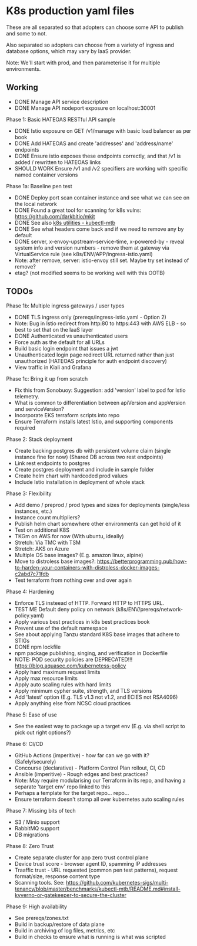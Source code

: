 # K8s production yaml files

These are all separated so that adopters can choose some API to publish and some to not.

Also separated so adopters can choose from a variety of ingress and database options, which may vary by IaaS provider.

Note: We'll start with prod, and then parameterise it for multiple environments.

## Working

- DONE Manage API service description
- DONE Manage API nodeport exposure on localhost:30001

Phase 1: Basic HATEOAS RESTful API sample
- DONE Istio exposure on GET /v1/manage with basic load balancer as per book
- DONE Add HATEOAS and create 'addresses' and 'address/name' endpoints
- DONE Ensure istio exposes these endpoints correctly, and that /v1 is added / rewritten to HATEOAS links
- SHOULD WORK Ensure /v1 and /v2 specifiers are working with specific named container versions

Phase 1a: Baseline pen test
- DONE Deploy port scan container instance and see what we can see on the local network
 - DONE Found a great tool for scanning for k8s vulns: https://github.com/darkbitio/mkit
 - DONE See also [k8s utilities - kubectl-mtb](../utilities/kubectl-mtb.md)
- DONE See what headers come back and if we need to remove any by default
 - DONE server, x-envoy-upstream-service-time, x-powered-by - reveal system info and version numbers - remove them at gateway via VirtualService rule (see k8s/ENV/APP/ingress-istio.yaml)
  - Note: after remove, server: istio-envoy still set. Maybe try set instead of remove?
 - etag? (not modified seems to be working well with this OOTB)

## TODOs

Phase 1b: Multiple ingress gateways / user types
- DONE TLS ingress only (prereqs/ingress-istio.yaml - Option 2)
 - Note: Bug in Istio redirect from http:80 to https:443 with AWS ELB - so best to set that on the IaaS layer
- DONE Authenticated vs unauthenticated users
- Force auth as the default for all URLs
- Build basic login endpoint that issues a jwt
- Unauthenticated login page redirect URL returned rather than just unauthorized (HATEOAS principle for auth endpoint discovery)
- View traffic in Kiali and Grafana

Phase 1c: Bring it up from scratch
- Fix this from Sonobuoy: Suggestion: add 'version' label to pod for Istio telemetry.
 - What is common to differentiation between apiVersion and appVersion and serviceVersion?
- Incorporate EKS terraform scripts into repo
- Ensure Terraform installs latest Istio, and supporting components required

Phase 2: Stack deployment
- Create backing postgres db with persistent volume claim (single instance fine for now) (Shared DB across two rest endpoints)
- Link rest endpoints to postgres
- Create postgres deployment and include in sample folder
- Create helm chart with hardcoded prod values
- Include Istio installation in deployment of whole stack

Phase 3: Flexibility
- Add demo / preprod / prod types and sizes for deployments (single/less instances, etc.)
 - Instance count multipliers?
- Publish helm chart somewhere other environments can get hold of it
- Test on additional K8S
 - TKGm on AWS for now (With ubuntu, ideally)
 - Stretch: Via TMC with TSM
 - Stretch: AKS on Azure
- Multiple OS base images? (E.g. amazon linux, alpine)
 - Move to distroless base images?: https://betterprogramming.pub/how-to-harden-your-containers-with-distroless-docker-images-c2abd7c71fdb
- Test terraform from nothing over and over again

Phase 4: Hardening
- Enforce TLS insteead of HTTP. Forward HTTP to HTTPS URL.
- TEST ME Default deny policy on network (k8s/ENV/prereqs/network-policy.yaml)
- Apply various best practices in k8s best practices book
- Prevent use of the default namespace
- See about applying Tanzu standard K8S base images that adhere to STIGs
- DONE npm lockfile
- npm package publishing, singing, and verification in Dockerfile
- NOTE: POD security policies are DEPRECATED!!! https://blog.aquasec.com/kubernetess-policy
- Apply hard maximum request limits
- Apply max resource limits
- Apply auto scaling rules with hard limits
- Apply minimum cypher suite, strength, and TLS versions
- Add 'latest' option (E.g. TLS v1.3 not v1.2, and ECIES not RSA4096)
- Apply anything else from NCSC cloud practices

Phase 5: Ease of use
- See the easiest way to package up a target env (E.g. via shell script to pick out right options?)

Phase 6: CI/CD
- GitHub Actions (imperitive) - how far can we go with it? (Safely/securely)
- Concourse (declarative) - Platform Control Plan rollout, CI, CD
- Ansible (imperitive) - Rough edges and best practices?
- Note: May require modularising our Terraform in its repo, and having a separate 'target env' repo linked to this
 - Perhaps a template for the target repo... repo...
- Ensure terraform doesn't stomp all over kubernetes auto scaling rules

Phase 7: Missing bits of tech
- S3 / Minio support
- RabbitMQ support
- DB migrations

Phase 8: Zero Trust
- Create separate cluster for app zero trust control plane
- Device trust score - browser agent ID, spamming IP addresses
- Traaffic trust - URL requested (common pen test patterns), request format/size, response content type
- Scanning tools. See: https://github.com/kubernetes-sigs/multi-tenancy/blob/master/benchmarks/kubectl-mtb/README.md#install-kyverno-or-gatekeeper-to-secure-the-cluster

Phase 9: High availability
- See prereqs/zones.txt
- Build in backup/restore of data plane
- Build in archiving of log files, metrics, etc
- Build in checks to ensure what is running is what was scripted


